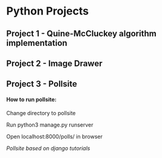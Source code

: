 # Python Projects

## Project 1 - Quine-McCluckey algorithm implementation

## Project 2 - Image Drawer

## Project 3 - Pollsite
#### How to run pollsite:
Change directory to pollsite

Run python3 manage.py runserver

Open localhost:8000/polls/ in browser

*Pollsite based on django tutorials*
